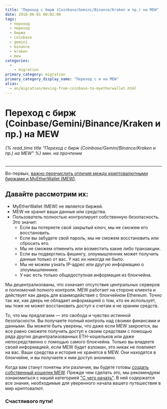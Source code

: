 ```yaml
---
title: "Переход с бирж (Coinbase/Gemini/Binance/Kraken и пр.) на MEW"
date: 2018-06-01 00:02:00
tags:
  - переход
  - переход
  - биржа
  - coinbase
  - gemini
  - binance
  - kraken
  - mew
categories:
  - 
    - migration
primary_category: migration
primary_category_display_name: "Переход с и на MEW"
alias:
  - en/migration/moving-from-coinbase-to-myetherwallet.html
---
```


# **Переход с бирж (Coinbase/Gemini/Binance/Kraken и пр.) на MEW**

###### {% read_time title "Переход с бирж (Coinbase/Gemini/Binance/Kraken и пр.) на MEW" %} мин. на прочтение

* * *

Во-первых, [важно перечислить отличия между криптовалютными биржами и MyEtherWallet (MEW)](/@@@@@@/getting-started/difference-between-mew-and-exchange/).

## **Давайте рассмотрим их:**

-   MyEtherWallet (MEW) не является биржей.
-   MEW не хранит ваши данные или средства.
-   Пользователь полностью контролирует собственную безопасность. Это значит:
    -   Если вы потеряете свой закрытый ключ, мы не сможем его восстановить.
    -   Если вы забудете свой пароль, мы не сможем восстановить или сбросить его.
    -   Мы не сможем отменить или возместить какие либо транзакции.
    -   Если вы подверглись фишингу, злоумышленник может получить данные только от вас. У нас их никогда не было.
    -   Мы не можем узнать IP-адрес или другую информацию о злоумышленнике.
    -   У нас есть только общедоступная информация из блокчейна.

Мы децентрализованы, что означает отсутствие центральных серверов и полномочий полного контроля. MEW работает на стороне клиента и действует как дверь для взаимодействия с блокчейном Ethereum. Точно так же, как дверь не обладает информацией о том, кто ее использует, мы тоже не может восстановить доступ к счетам и не храним средств.

То, что мы предлагаем — это свобода и чувство истинной безопасности. Вы получаете полный контроль над своими финансами и данными. Вы можете быть уверены, что даже если MEW закроется, вы все равно сможете получить доступ к своим средствам с помощью ряда других децентрализованных ETH-кошельков или даже непосредственно с помощью самого блокчейна. Только вы владеете своей информацией, если MEW будет взломан, это никак не повлияет на вас. Ваши средства и история не хранятся в MEW. Они находятся в блокчейне, и вы получаете к ним доступ анонимно.

Когда вам станут понятны эти различия, вы будете готовы [создать собственный кошелек MEW](/@@@@@@/getting-started/how-to-create-a-wallet/). Прежде чем сделать это, мы рекомендуем ознакомиться с нашей категорией ["С чего начать"](/@@@@@@/getting-started/how-to-create-a-wallet/). В ней содержатся все знания, необходимые для уверенного начала вашего путешествия в мир криптовалют.

### Счастливого пути!
